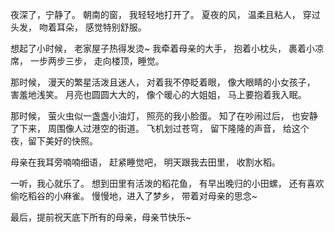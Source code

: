夜深了，宁静了。
朝南的窗，
我轻轻地打开了。
夏夜的风，
温柔且粘人，
穿过头发，
吻着耳朵，
感觉特别舒服。

想起了小时候，
老家屋子热得发烫~
我牵着母亲的大手，
抱着小枕头，
裹着小凉席，
一步两步三步，
走向楼顶，睡觉。

那时候，
漫天的繁星活泼且迷人，
对着我不停眨着眼，
像大眼睛的小女孩子，
害羞地浅笑。
月亮也圆圆大大的，
像个暖心的大姐姐，
马上要抱着我入眠。

那时候，
萤火虫似一盏盏小油灯，
照亮的我小脸蛋。
知了在吵闹过后，
也安静了下来，
周围像人过港空的街道。
飞机划过苍穹，
留下隆隆的声音，
给这个夜，留下美好的快照。

母亲在我耳旁喃喃细语，
赶紧睡觉吧，
明天跟我去田里，
收割水稻。

一听，我心就乐了。
想到田里有活泼的稻花鱼，
有早出晚归的小田螺，
还有喜欢偷吃稻谷的小麻雀。
慢慢地，进入了梦乡，
带着对母亲的思念~

最后，提前祝天底下所有的母亲，母亲节快乐~